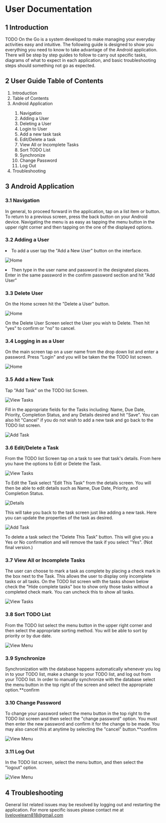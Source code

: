 # User Documentation
## 1 Introduction
TODO On the Go is a system developed to make managing your everyday activities easy and intuitive. The following guide is designed to show you everything you need to know to take advantage of the Android application. There will be step by step guides to follow to carry out specific tasks, diagrams of what to expect in each application, and basic troubleshooting steps should something not go as expected.  

## 2 User Guide Table of Contents
<ol>
<li>Introduction </li>
<li>Table of Contents </li>
<li>Android Application</li>
<ol>
	<li>Navigation </li>
	<li>Adding a User </li>
	<li>Deleting a User</li>
	<li>Login to User</li>
	<li>Add a new task task</li>
	<li>Edit/Delete a task</li>
	<li>View All or Incomplete Tasks</li>
	<li>Sort TODO List</li>
	<li>Synchronize</li>
	<li>Change Password</li>
	<li>Log Out</li>
</ol>

<li>Troubleshooting</li>
</ol>

## 3 Android Application
### 3.1 Navigation

In general, to proceed forward in the application, tap on a list item or button. To return to a previous screen, press the back button on your Android device. Navigating the menu is as easy as tapping the menu button in the upper right corner and then tapping on the one of the displayed options.

### 3.2 Adding a User

<li>To add a user tap the "Add a New User" button on the interface. </li>

![Home](main_screen_mtm.png)

<li>Then type in the user name and password in the designated places. Enter in the same password in the confirm password section and hit "Add User" </li>

### 3.3 Delete User

On the Home screen hit the "Delete a User" button.

![Home](main_screen_mtm.png)

On the Delete User Screen select the User you wish to Delete. Then hit "yes" to confirm or "no" to cancel.


### 3.4 Logging in as a User

On the main screen tap on a user name from the drop down list and enter a password. Press "Login" and you will be taken the the TODO list screen.

![Home](main_screen_mtm.png)

### 3.5 Add a New Task

Tap "Add Task" on the TODO list Screen.


![View Tasks](todo_mtm.png)

Fill in the appropriate fields for the Tasks including: Name, Due Date, Priority, Completion Status, and any Details desired and hit "Save". You can also hit "Cancel" if you do not wish to add a new task and go back to the TODO list screen.

![Add Task](task_mtm.png)

### 3.6 Edit/Delete a Task

From the TODO list Screen tap on a task to see that task's details. From here you have the options to Edit or Delete the Task.

![View Tasks](todo_mtm.png)

To Edit the Task select "Edit This Task" from the details screen. You will then be able to edit details such as Name, Due Date, Priority, and Completion Status.

![Details](task_mtm.png)

This will take you back to the task screen just like adding a new task. Here you can update the properties of the task as desired.

![Add Task](todo_mtm.png)

To delete a task select the "Delete This Task" button. This will give you a Yes or No confirmation and will remove the task if you select "Yes". (Not final version.)

### 3.7 View All or Incomplete Tasks

The user can choose to mark a task as complete by placing a check mark in the box next to the Task. This allows the user to display only incomplete tasks or all tasks. On the TODO list screen with the tasks shown below check the "Hide complete tasks" box to show only those tasks without a completed check mark. You can uncheck this to show all tasks.

![View Tasks](todo_mtm.png)

### 3.8 Sort TODO List

From the TODO list select the menu button in the upper right corner and then select the appropriate sorting method. You will be able to sort by priority or by due date. 

![View Menu](todo_menu_mtm.png)

### 3.9 Synchronize 

Synchronization with the database happens automatically whenever you log in to your TODO list, make a change to your TODO list, and log out from your TODO list. In order to manually synchronize with the database select the menu button in the top right of the screen and select the appropriate option.**confirm

### 3.10 Change Password

To change your password select the menu button in the top right to the TODO list screen and then select the "change password" option. You must then enter the new password and confirm it for the change to be made. You may also cancel this at anytime by selecting the "cancel" button.**confirm

![View Menu](todo_menu_mtm.png)

### 3.11 Log Out

In the TODO list screen, select the menu button, and then select the "logout" option.

![View Menu](todo_menu_mtm.png)

## 4 Troubleshooting

General list related issues may be resolved by logging out and restarting the application. For more specific issues please contact me at 
livelovelearn818@gmail.com